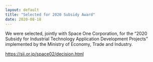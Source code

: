 ```yaml
---
layout: default
title: "Selected for 2020 Subsidy Award"
date: 2020-08-18
---
```


We were selected, jointly with Space One Corporation, for the “2020 Subsidy for Industrial Technology Application Development Projects” implemented by the Ministry of Economy, Trade and Industry. 

https://sii.or.jp/space02/decision.html 